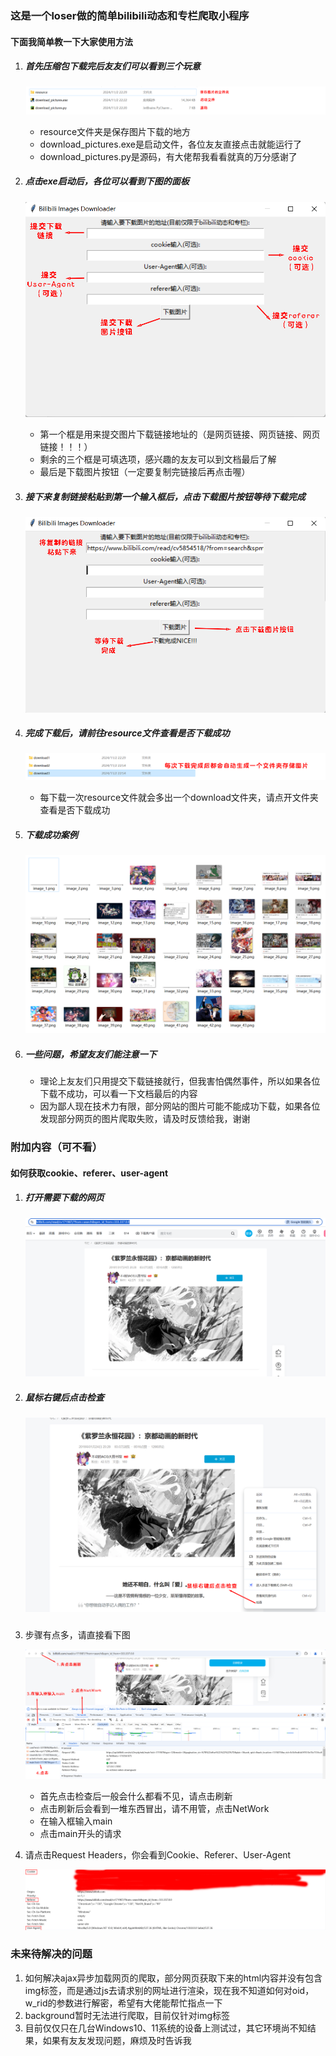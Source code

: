 ### 这是一个loser做的简单bilibili动态和专栏爬取小程序

#### 下面我简单教一下大家使用方法

1. ##### 首先压缩包下载完后友友们可以看到三个玩意

   ![文件介绍](README_Images/7.png)

   + resource文件夹是保存图片下载的地方
   + download_pictures.exe是启动文件，各位友友直接点击就能运行了
   + download_pictures.py是源码，有大佬帮我看看就真的万分感谢了

   

2. ##### 点击exe启动后，各位可以看到下图的面板

   ![面板介绍](README_Images/1.png)

   + 第一个框是用来提交图片下载链接地址的（是网页链接、网页链接、网页链接！！！）
   + 剩余的三个框是可填选项，感兴趣的友友可以到文档最后了解
   + 最后是下载图片按钮（一定要复制完链接后再点击喔）



3. ##### 接下来复制链接粘贴到第一个输入框后，点击下载图片按钮等待下载完成

   ![演示图片](README_Images/2.png)



4. ##### 完成下载后，请前往resource文件查看是否下载成功

   ![](README_Images/5.png)

   + 每下载一次resource文件就会多出一个download文件夹，请点开文件夹查看是否下载成功



5. ##### 下载成功案例

   ![](README_Images/6.png)



6. ##### 一些问题，希望友友们能注意一下

   + 理论上友友们只用提交下载链接就行，但我害怕偶然事件，所以如果各位下载不成功，可以看一下文档最后的内容
   + 因为鄙人现在技术力有限，部分网站的图片可能不能成功下载，如果各位发现部分网页的图片爬取失败，请及时反馈给我，谢谢





### 附加内容（可不看）

#### 如何获取cookie、referer、user-agent

1. ##### 打开需要下载的网页

   ![](README_Images/10.png)

   

2. ##### 鼠标右键后点击检查

   ##### ![](README_Images/11.png)



3. 步骤有点多，请直接看下图	

   ![](README_Images/12.png)

   + 首先点击检查后一般会什么都看不见，请点击刷新
   + 点击刷新后会看到一堆东西冒出，请不用管，点击NetWork
   + 在输入框输入main
   + 点击main开头的请求



4. 请点击Request Headers，你会看到Cookie、Referer、User-Agent

   ![](README_Images/13.png)







### 未来待解决的问题

1. 如何解决ajax异步加载网页的爬取，部分网页获取下来的html内容并没有包含img标签，而是通过js去请求别的网址进行渲染，现在我不知道如何对oid，w_rid的参数进行解密，希望有大佬能帮忙指点一下
2. background暂时无法进行爬取，目前仅针对img标签
3. 目前仅仅只在几台Windows10、11系统的设备上测试过，其它环境尚不知结果，如果有友友发现问题，麻烦及时告诉我

